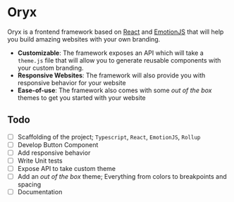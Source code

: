 # Oryx

Oryx is a frontend framework based on [React](https://github.com/facebook/react/) and [EmotionJS](https://github.com/emotion-js/emotion) that will help you build amazing websites with your own branding.

- **Customizable**: The framework exposes an API which will take a `theme.js` file that will allow you to generate reusable components with your custom branding.
- **Responsive Websites**: The framework will also provide you with responsive behavior for your website
- **Ease-of-use**: The framework also comes with some *out of the box* themes to get you started with your website

## Todo

- [ ] Scaffolding of the project; `Typescript`, `React`, `EmotionJS`, `Rollup`
- [ ] Develop Button Component
- [ ] Add responsive behavior
- [ ] Write Unit tests
- [ ] Expose API to take custom theme
- [ ] Add an *out of the box* theme; Everything from colors to breakpoints and spacing
- [ ] Documentation
